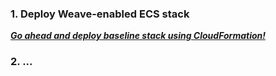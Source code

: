### 1. Deploy Weave-enabled ECS stack

<a target="_blank" href="https://console.aws.amazon.com/cloudformation/home#/stacks/new?templateURL=https:%2F%2Fs3.amazonaws.com%2Fweaveworks-cfn-public%2Fintegrations%2Fecs-baseline.json">
  <b><i>Go ahead and deploy baseline stack using CloudFormation!</b></i>
</a>

### 2. ...
